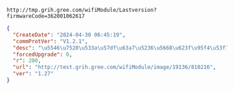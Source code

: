 `http://tmp.grih.gree.com/wifiModule/Lastversion?firmwareCode=362001062617`

```json
{
  "CreateDate": "2024-04-30 06:45:19",
  "commProtVer": "V1.2.1",
  "desc": "\u5546\u7528\u533a\u57df\u63a7\u5236\u5668\u623f\u95f4\u53f7\u9519\u8bef\u4fee\u590d",
  "forcedUpgrade": 0,
  "r": 200,
  "url": "http://test.grih.gree.com/wifiModule/image/19136/810216",
  "ver": "1.27"
}
```